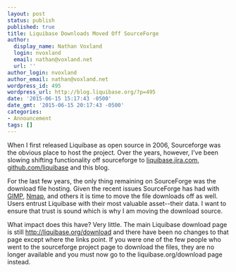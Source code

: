 ```yaml
---
layout: post
status: publish
published: true
title: Liquibase Downloads Moved Off SourceForge
author:
  display_name: Nathan Voxland
  login: nvoxland
  email: nathan@voxland.net
  url: ''
author_login: nvoxland
author_email: nathan@voxland.net
wordpress_id: 495
wordpress_url: http://blog.liquibase.org/?p=495
date: '2015-06-15 15:17:43 -0500'
date_gmt: '2015-06-15 20:17:43 -0500'
categories:
- Announcement
tags: []
---
```



When I first released Liquibase as open source in 2006, Sourceforge was the obvious place to host the project. Over the years, however, I've been slowing shifting functionality off sourceforge to <a href="https://liquibase.jira.com" title="liquibase.jira.com">liquibase.jira.com</a>, <a href="https://github.com/liquibase" title="github.com/liquibase">github.com/liquibase</a> and this blog.


For the last few years, the only thing remaining on SourceForge was the download file hosting. Given the recent issues SourceForge has had with <a href="http://arstechnica.com/information-technology/2015/05/sourceforge-grabs-gimp-for-windows-account-wraps-installer-in-bundle-pushing-adware/" title="GIMP">GIMP</a>, <a href="http://arstechnica.com/information-technology/2015/06/black-mirror-sourceforge-has-now-siezed-nmap-audit-tool-project/" title="Nmap">Nmap</a>, and others it is time to move the file downloads off as well. Users entrust Liquibase with their most valuable asset--their data. I want to ensure that trust is sound which is why I am moving the download source.


What impact does this have? Very little. The main Liquibase download page is still <a href="http://liquibase.org/download" title="http://liquibase.org/download">http://liquibase.org/download</a> and there have been no changes to that page except where the links point. If you were one of the few people who went to the sourceforge project page to download the files, they are no longer available and you must now go to the liquibase.org/download page instead.
